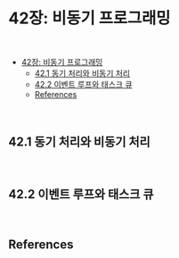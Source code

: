 # 42장: 비동기 프로그래밍

<br>

- [42장: 비동기 프로그래밍](#42장-비동기-프로그래밍)
  - [42.1 동기 처리와 비동기 처리](#421-동기-처리와-비동기-처리)
  - [42.2 이벤트 루프와 태스크 큐](#422-이벤트-루프와-태스크-큐)
  - [References](#references)

<br>

## 42.1 동기 처리와 비동기 처리

<br>

## 42.2 이벤트 루프와 태스크 큐

<br>

## References